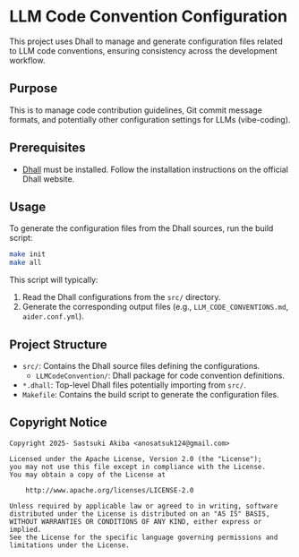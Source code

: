 # LLM Code Convention Configuration

This project uses Dhall to manage and generate configuration files related to LLM code conventions, ensuring consistency across the development workflow.

## Purpose

This is to manage code contribution guidelines, Git commit message formats, and potentially other configuration settings for LLMs (vibe-coding).

## Prerequisites

- [Dhall](https://dhall-lang.org/) must be installed. Follow the installation instructions on the official Dhall website.

## Usage

To generate the configuration files from the Dhall sources, run the build script:

```bash
make init
make all
```

This script will typically:

1.  Read the Dhall configurations from the `src/` directory.
2.  Generate the corresponding output files (e.g., `LLM_CODE_CONVENTIONS.md`, `aider.conf.yml`).

## Project Structure

- `src/`: Contains the Dhall source files defining the configurations.
  - `LLMCodeConvention/`: Dhall package for code convention definitions.
- `*.dhall`: Top-level Dhall files potentially importing from `src/`.
- `Makefile`: Contains the build script to generate the configuration files.

## Copyright Notice

```text
Copyright 2025- Sastsuki Akiba <anosatsuk124@gmail.com>

Licensed under the Apache License, Version 2.0 (the "License");
you may not use this file except in compliance with the License.
You may obtain a copy of the License at

    http://www.apache.org/licenses/LICENSE-2.0

Unless required by applicable law or agreed to in writing, software
distributed under the License is distributed on an "AS IS" BASIS,
WITHOUT WARRANTIES OR CONDITIONS OF ANY KIND, either express or implied.
See the License for the specific language governing permissions and
limitations under the License.
```
